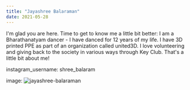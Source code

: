 ```yaml
---
title: "Jayashree Balaraman"
date: 2021-05-28
---
```


I'm glad you are here. Time to get to know me a little bit better: I am a Bharathanatyam dancer - I have danced for 12 years of my life. I have 3D printed PPE as part of an organization called united3D. I love volunteering and giving back to the society in various ways through Key Club. That's a little bit about me! 

instagram_username: shree_balaram

image: ![jayashree-balaraman](https://user-images.githubusercontent.com/84856290/120000043-667be400-bfa0-11eb-983c-6e0d80f4ef54.jpeg)

